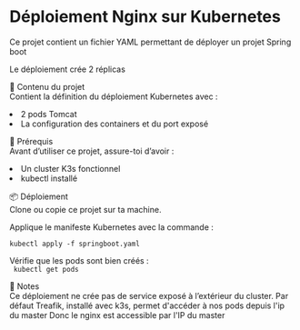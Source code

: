 <h1>Déploiement Nginx sur Kubernetes</h1>
Ce projet contient un fichier YAML permettant de déployer un projet Spring boot

Le déploiement crée 2 réplicas

📂 Contenu du projet <br>
Contient la définition du déploiement Kubernetes avec :

<li>2 pods Tomcat</li>

<li>La configuration des containers et du port exposé </li>

🚀 Prérequis<br>
Avant d’utiliser ce projet, assure-toi d’avoir :

<li>Un cluster K3s fonctionnel</li>

<li>kubectl installé</li>

📦 Déploiement<br>
Clone ou copie ce projet sur ta machine.

Applique le manifeste Kubernetes avec la commande : <br>
<code> kubectl apply -f springboot.yaml </code> <br>

Vérifie que les pods sont bien créés : <br>
<code> kubectl get pods </code>

📌 Notes <br>
Ce déploiement ne crée pas de service exposé à l’extérieur du cluster.
Par défaut Treafik, installé avec k3s, permet d'accéder à nos pods depuis l'ip du master
Donc le nginx est accessible par l'IP du master